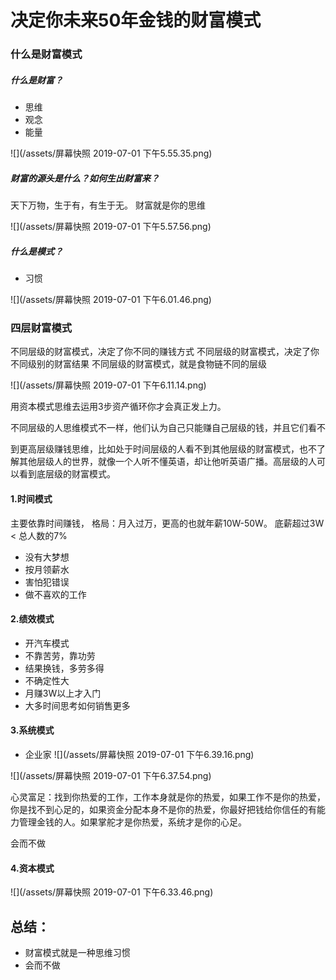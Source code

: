 # 决定你未来50年金钱的财富模式

### 什么是财富模式

##### 什么是财富？
* 思维
* 观念
* 能量

 ![](/assets/屏幕快照 2019-07-01 下午5.55.35.png)

##### 财富的源头是什么？如何生出财富来？

天下万物，生于有，有生于无。
财富就是你的思维

![](/assets/屏幕快照 2019-07-01 下午5.57.56.png)

##### 什么是模式？
* 习惯

![](/assets/屏幕快照 2019-07-01 下午6.01.46.png)

### 四层财富模式
不同层级的财富模式，决定了你不同的赚钱方式
不同层级的财富模式，决定了你不同级别的财富结果
不同层级的财富模式，就是食物链不同的层级

![](/assets/屏幕快照 2019-07-01 下午6.11.14.png)

用资本模式思维去运用3步资产循环你才会真正发上力。

不同层级的人思维模式不一样，他们认为自己只能赚自己层级的钱，并且它们看不

到更高层级赚钱思维，比如处于时间层级的人看不到其他层级的财富模式，也不了解其他层级人的世界，就像一个人听不懂英语，却让他听英语广播。高层级的人可以看到底层级的财富模式。

#### 1.时间模式

主要依靠时间赚钱，
格局：月入过万，更高的也就年薪10W-50W。
底薪超过3W < 总人数的7%
* 没有大梦想
* 按月领薪水
* 害怕犯错误
* 做不喜欢的工作

#### 2.绩效模式
* 开汽车模式
* 不靠苦劳，靠功劳
* 结果换钱，多劳多得
* 不确定性大
* 月赚3W以上才入门
* 大多时间思考如何销售更多

#### 3.系统模式
* 企业家
![](/assets/屏幕快照 2019-07-01 下午6.39.16.png)

![](/assets/屏幕快照 2019-07-01 下午6.37.54.png)


心灵富足：找到你热爱的工作，工作本身就是你的热爱，如果工作不是你的热爱，你是找不到心足的，如果资金分配本身不是你的热爱，你最好把钱给你信任的有能力管理金钱的人。如果掌舵才是你热爱，系统才是你的心足。


会而不做

#### 4.资本模式




![](/assets/屏幕快照 2019-07-01 下午6.33.46.png)

## 总结：

* 财富模式就是一种思维习惯
* 会而不做






